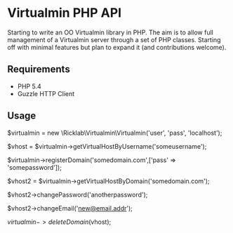 Virtualmin PHP API
===================

Starting to write an OO Virtualmin library in PHP. The aim is to allow full
management of a Virtualmin server through a set of PHP classes. Starting off
with minimal features but plan to expand it (and contributions welcome).

Requirements
------------
* PHP 5.4
* Guzzle HTTP Client

Usage
-----

  $virtualmin = new \Ricklab\Virtualmin\Virtualmin('user', 'pass', 'localhost');

  $vhost = $virtualmin->getVirtualHostByUsername('someusername');

  $virtualmin->registerDomain('somedomain.com',['pass' => 'somepassword']);

  $vhost2 = $virtualmin->getVirtualHostByDomain('somedomain.com');

  $vhost2->changePassword('anotherpassword');

  $vhost2->changeEmail('new@email.addr');

  $virtualmin->deleteDomain($vhost);